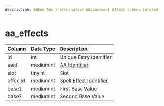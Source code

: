 ```yaml
---
description: EQEmu AAs / Alternative Advancement Effect schema information.
---
```


# aa\_effects

| Column | Data Type | Description |
| :--- | :--- | :--- |
| id | int | Unique Entry Identifier |
| aaid | mediumint | [AA Identifier](aa_ability.md) |
| slot | tinyint | Slot |
| effectid | mediumint | [Spell Effect Identifier](hhttps://eqemu.gitbook.io/server/categories/spells/spell-effect-ids) |
| base1 | mediumint | First Base Value |
| base2 | mediumint | Second Base Value |

